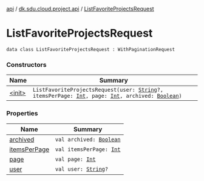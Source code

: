 [api](../../index.md) / [dk.sdu.cloud.project.api](../index.md) / [ListFavoriteProjectsRequest](./index.md)

# ListFavoriteProjectsRequest

`data class ListFavoriteProjectsRequest : WithPaginationRequest`

### Constructors

| Name | Summary |
|---|---|
| [&lt;init&gt;](-init-.md) | `ListFavoriteProjectsRequest(user: `[`String`](https://kotlinlang.org/api/latest/jvm/stdlib/kotlin/-string/index.html)`?, itemsPerPage: `[`Int`](https://kotlinlang.org/api/latest/jvm/stdlib/kotlin/-int/index.html)`, page: `[`Int`](https://kotlinlang.org/api/latest/jvm/stdlib/kotlin/-int/index.html)`, archived: `[`Boolean`](https://kotlinlang.org/api/latest/jvm/stdlib/kotlin/-boolean/index.html)`)` |

### Properties

| Name | Summary |
|---|---|
| [archived](archived.md) | `val archived: `[`Boolean`](https://kotlinlang.org/api/latest/jvm/stdlib/kotlin/-boolean/index.html) |
| [itemsPerPage](items-per-page.md) | `val itemsPerPage: `[`Int`](https://kotlinlang.org/api/latest/jvm/stdlib/kotlin/-int/index.html) |
| [page](page.md) | `val page: `[`Int`](https://kotlinlang.org/api/latest/jvm/stdlib/kotlin/-int/index.html) |
| [user](user.md) | `val user: `[`String`](https://kotlinlang.org/api/latest/jvm/stdlib/kotlin/-string/index.html)`?` |
